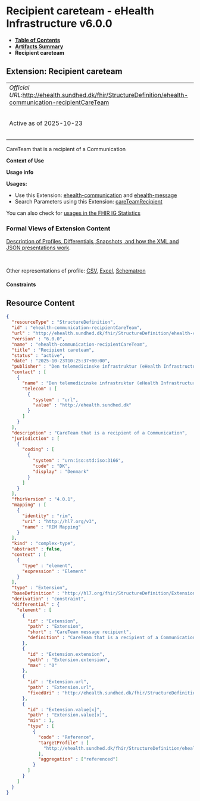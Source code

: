 # Recipient careteam - eHealth Infrastructure v6.0.0

* [**Table of Contents**](toc.md)
* [**Artifacts Summary**](artifacts.md)
* **Recipient careteam**

## Extension: Recipient careteam 

| | |
| :--- | :--- |
| *Official URL*:http://ehealth.sundhed.dk/fhir/StructureDefinition/ehealth-communication-recipientCareTeam | *Version*:6.0.0 |
| Active as of 2025-10-23 | *Computable Name*:ehealth-communication-recipientCareTeam |

CareTeam that is a recipient of a Communication

**Context of Use**

**Usage info**

**Usages:**

* Use this Extension: [ehealth-communication](StructureDefinition-ehealth-communication.md) and [ehealth-message](StructureDefinition-ehealth-message.md)
* Search Parameters using this Extension: [careTeamRecipient](SearchParameter-ehealth-communication-search-careTeamRecipient.md)

You can also check for [usages in the FHIR IG Statistics](https://packages2.fhir.org/xig/dk.ehealth.sundhed.fhir.ig.core|current/StructureDefinition/ehealth-communication-recipientCareTeam)

### Formal Views of Extension Content

 [Description of Profiles, Differentials, Snapshots, and how the XML and JSON presentations work](http://build.fhir.org/ig/FHIR/ig-guidance/readingIgs.html#structure-definitions). 

 

Other representations of profile: [CSV](StructureDefinition-ehealth-communication-recipientCareTeam.csv), [Excel](StructureDefinition-ehealth-communication-recipientCareTeam.xlsx), [Schematron](StructureDefinition-ehealth-communication-recipientCareTeam.sch) 

#### Constraints



## Resource Content

```json
{
  "resourceType" : "StructureDefinition",
  "id" : "ehealth-communication-recipientCareTeam",
  "url" : "http://ehealth.sundhed.dk/fhir/StructureDefinition/ehealth-communication-recipientCareTeam",
  "version" : "6.0.0",
  "name" : "ehealth-communication-recipientCareTeam",
  "title" : "Recipient careteam",
  "status" : "active",
  "date" : "2025-10-23T10:25:37+00:00",
  "publisher" : "Den telemedicinske infrastruktur (eHealth Infrastructure)",
  "contact" : [
    {
      "name" : "Den telemedicinske infrastruktur (eHealth Infrastructure)",
      "telecom" : [
        {
          "system" : "url",
          "value" : "http://ehealth.sundhed.dk"
        }
      ]
    }
  ],
  "description" : "CareTeam that is a recipient of a Communication",
  "jurisdiction" : [
    {
      "coding" : [
        {
          "system" : "urn:iso:std:iso:3166",
          "code" : "DK",
          "display" : "Denmark"
        }
      ]
    }
  ],
  "fhirVersion" : "4.0.1",
  "mapping" : [
    {
      "identity" : "rim",
      "uri" : "http://hl7.org/v3",
      "name" : "RIM Mapping"
    }
  ],
  "kind" : "complex-type",
  "abstract" : false,
  "context" : [
    {
      "type" : "element",
      "expression" : "Element"
    }
  ],
  "type" : "Extension",
  "baseDefinition" : "http://hl7.org/fhir/StructureDefinition/Extension",
  "derivation" : "constraint",
  "differential" : {
    "element" : [
      {
        "id" : "Extension",
        "path" : "Extension",
        "short" : "CareTeam message recipient",
        "definition" : "CareTeam that is a recipient of a Communication"
      },
      {
        "id" : "Extension.extension",
        "path" : "Extension.extension",
        "max" : "0"
      },
      {
        "id" : "Extension.url",
        "path" : "Extension.url",
        "fixedUri" : "http://ehealth.sundhed.dk/fhir/StructureDefinition/ehealth-communication-recipientCareTeam"
      },
      {
        "id" : "Extension.value[x]",
        "path" : "Extension.value[x]",
        "min" : 1,
        "type" : [
          {
            "code" : "Reference",
            "targetProfile" : [
              "http://ehealth.sundhed.dk/fhir/StructureDefinition/ehealth-careteam"
            ],
            "aggregation" : ["referenced"]
          }
        ]
      }
    ]
  }
}

```
